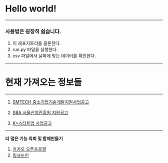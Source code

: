 <h1> Hello world! </h1>
<hr />
<h3>사용법은 굉장히 쉽습니다.</h3>
<ol>
<li>이 레포지토리를 클론한다.</li>
<li>run.py 파일을 실행한다.</li>
<li>csv 파일에서 날짜에 맞는 데이터를 확인한다.</li>
</ol>
<hr />

<h1>현재 가져오는 정보들</h1>
<hr />

1. [SMTECH 중소기업기술개발지원사업공고](https://www.smtech.go.kr/front/main/main.do) 

2. [SBA 서울산업진흥원 지원공고](https://www.sba.seoul.kr/Pages/ContentsMenu/Company_Support.aspx?C=089420D8-6777-EC11-80E8-9418827691E2) 

3. [K=스타트업 사업공고](https://www.k-startup.go.kr/) 
<hr />

<b>더 많은 기능 의뢰 및 함께만들기</b><br />
1. [카카오 오픈프로필](https://open.kakao.com/me/funco)
2. [링크드인](https://www.linkedin.com/in/funco247)
